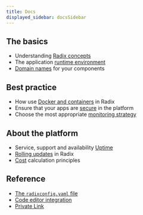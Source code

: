 ```yaml
---
title: Docs
displayed_sidebar: docsSidebar
---
```


## The basics

- Understanding [Radix concepts](/docs/start/radix-concepts/index.md)
- The application [runtime environment](topic-runtime-env)
- [Domain names](topic-domain-names) for your components

## Best practice

- How use [Docker and containers](topic-docker/) in Radix
- Ensure that your apps are [secure](topic-security/) in the platform
- Choose the most appropriate [monitoring strategy](topic-monitoring/)

## About the platform

- Service, support and availability [Uptime](topic-uptime/)
- [Rolling updates](topic-rollingupdate/) in Radix
- [Cost](topic-cost/) calculation principles

## Reference

- [The `radixconfig.yaml` file](/docs/radix-config/index.md)
- [Code editor integration](/docs/docs/topic-code-editor-integration/index.md)
- [Private Link](/docs/docs/topic-private-link/index.md)
